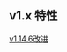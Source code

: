 ## v1.x 特性


[v1.14.6改进](https://github.com/golang/go/issues?q=milestone%3AGo1.14.6+label%3ACherryPickApproved)



